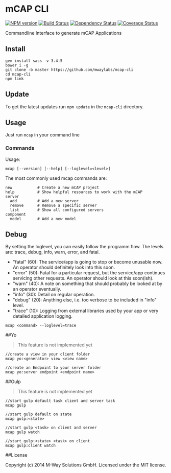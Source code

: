 # mCAP CLI
[![NPM version][npm-image]][npm-url] [![Build Status][travis-image]][travis-url] [![Dependency Status][daviddm-url]][daviddm-image] [![Coverage Status][coveralls-image]][coveralls-url]

Commandline Interface to generate mCAP Applications



## Install

```
gem install sass -v 3.4.5
bower i -g
git clone -b master https://github.com/mwaylabs/mcap-cli
cd mcap-cli
npm link
```

## Update

To get the latest updates run `npm update` in the `mcap-cli` directory.



## Usage

Just run `mcap` in your command line



### Commands

Usage:
```
mcap [--version] [--help] [--loglevel=<level>]
```

The most commonly used mcap commands are:
```
new           # Create a new mCAP project
help          # Show helpful resources to work with the mCAP
server
  add         # Add a new server
  remove      # Remove a specific server
  list        # Show all configured servers
component
  model       # Add a new model
```



## Debug

By setting the loglevel, you can easily follow the programm flow. The levels are: trace, debug, info, warn, error, and fatal.

- "fatal" (60): The service/app is going to stop or become unusable now. An operator should definitely look into this soon.
- "error" (50): Fatal for a particular request, but the service/app continues servicing other requests. An operator should look at this soon(ish).
- "warn" (40): A note on something that should probably be looked at by an operator eventually.
- "info" (30): Detail on regular operation.
- "debug" (20): Anything else, i.e. too verbose to be included in "info" level.
- "trace" (10): Logging from external libraries used by your app or very detailed application logging.

```
mcap <command> --loglevel=trace
```



##Yo

> This feature is not implemented yet

````
//create a view in your client folder
mcap yo:<generator> view <view name>

//create an Endpoint to your server folder
mcap yo:server endpoint <endpoint name>
````



##Gulp

> This feature is not implemented yet

````
//start gulp default task client and server task
mcap gulp

//start gulp default on state
mcap gulp:<state>

//start gulp <task> on client and server
mcap gulp watch

//start gulp:<state> <task> on client
mcap gulp:client watch

````



##License

Copyright (c) 2014 M-Way Solutions GmbH. Licensed under the MIT license.



[npm-url]: https://npmjs.org/package/mcap-cli
[npm-image]: https://badge.fury.io/js/mcap-cli.svg
[travis-url]: https://travis-ci.org/mwaylabs/mcap-cli
[travis-image]: https://travis-ci.org/mwaylabs/mcap-cli.svg?branch=master
[daviddm-url]: https://david-dm.org/mwaylabs/mcap-cli.svg?theme=shields.io
[daviddm-image]: https://david-dm.org/mwaylabs/mcap-cli
[coveralls-url]: https://coveralls.io/r/mwaylabs/mcap-cli
[coveralls-image]: https://coveralls.io/repos/mwaylabs/mcap-cli/badge.png
